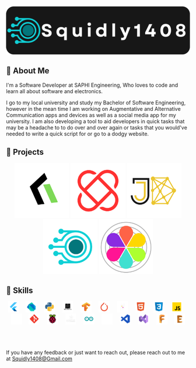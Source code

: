 ![Logo](https://raw.githubusercontent.com/Squidly1408/Squidly1408/refs/heads/main/images/Squidly1408%20banner%20(Black%20Button%20Background).png)

## 🦑 About Me
I'm a Software Developer at SAPHI Engineering, Who loves to code and learn all about software and electronics.

I go to my local university and study my Bachelor of Software Engineering, however in the mean time I am working on Augmentative and Alternative Communication apps and devices as well as a social media app for my university. I am also developing a tool to aid developers in quick tasks that may be a headache to to do over and over again or tasks that you would've needed to write a quick script for or go to a dodgy website.

## 🚀 Projects
<div align="center">
  <img src="images/projects/strocoge.png"height="150" onclick="travel('https://github.com/Squidly1408/Strocoge')">
  <img src="images/projects/luvium.png" height="150" onclick="travel('https://github.com/Squidly1408/fic')">
  <img src="images/projects/aac_app.png" height="150" onclick="travel('https://github.com/Squidly1408/aaca')">
  <img src="images/projects/portfolio.png" height="150" onclick="travel('https://github.com/Squidly1408/Squidly-s_Folder_Tools')">
  <img src="images/projects/BPE-flower.png" height="150" onclick="travel('https://github.com/Squidly1408/BPE-Flower')">
  
</div>

## 📒 Skills
<div align="center">
  <img src="images/skills/flutter.png" height="30" alt="flutter logo"  />
  <img width="12" />
  <img src="images/skills/dart.png" height="30" alt="dart logo"  />
  <img width="12" />
  <img src="images/skills/python.png" height="30" alt="python logo"  />
  <img width="12" />
  <img src="images/skills/micropython.png" height="30" alt="micro python logo"  />
  <img width="12" />
  <img src="images/skills/tensorflow.png" height="30" alt="tensorflow logo"  />
  <img width="12" />
  <img src="images/skills/pyTorch.png" height="30" alt="pytorch logo"  />
  <img width="12" />
  <img src="images/skills/pandas.png" height="30" alt="pandas logo"  />
  <img width="12" />
  <img src="images/skills/html.png" height="30" alt="html5 logo"  />
  <img width="12" />
  <img src="images/skills/css.png" height="30" alt="css logo"  />
  <img width="12" />
  <img src="images/skills/js.png" height="30" alt="javascript logo"  />
  <img width="12" />
  <img src="images/skills/github.png" height="30" alt="github logo"  />
  <img width="12" />
  <img src="images/skills/git.png" height="30" alt="git logo"  />
  <img width="12" />
  <img src="images/skills/rpi.png" height="30" alt="raspberry pi logo"  />
  <img width="12" />
  <img src="images/skills/adafruit.png" height="30" alt="adafruit logo"  />
  <img width="12" />
  <img src="images/skills/arduino.png" height="30" alt="arduino logo"  />
  <img width="12" />
  <img src="images/skills/linux.png" height="30" alt="linux logo"  />
  <img width="12" />
  <img src="images/skills/vsc.png" height="30" alt="visual studio code logo"  />
  <img width="12" />
  <img src="images/skills/vs.png" height="30" alt="visual studio logo"  />
  <img width="12" />
  <img src="images/skills/fusion360.png" height="30" alt="fusion 360 logo"  />
  <img width="12" />
  <img src="images/skills/eagle.png" height="30" alt="autodesk eagle logo"  />
</div>

\
\
\
If you have any feedback or just want to reach out, please reach out to me at Squidly1408@Gmail.com

